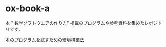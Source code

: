 # ox-book-a
本 " 数学ソフトウエアの作り方" 掲載のプログラムや参考資料を集めたレポジトリです.

[本のプログラムを試すための環境構築法](http://www.math.kobe-u.ac.jp/HOME/taka/2021/ox-book/install-for-ox-book-ja.html)
